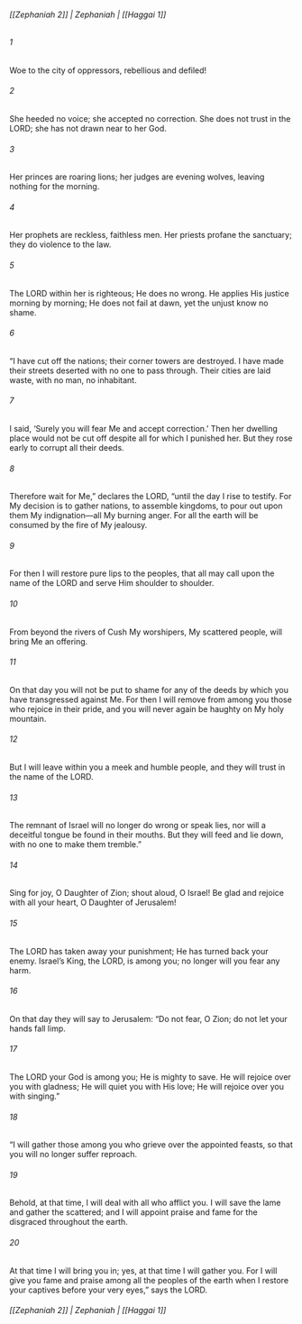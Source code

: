 ###### [[Zephaniah 2]] | Zephaniah | [[Haggai 1]]

###### 1
Woe to the city of oppressors, rebellious and defiled!
###### 2
She heeded no voice; she accepted no correction. She does not trust in the LORD; she has not drawn near to her God.
###### 3
Her princes are roaring lions; her judges are evening wolves, leaving nothing for the morning.
###### 4
Her prophets are reckless, faithless men. Her priests profane the sanctuary; they do violence to the law.
###### 5
The LORD within her is righteous; He does no wrong. He applies His justice morning by morning; He does not fail at dawn, yet the unjust know no shame.
###### 6
“I have cut off the nations; their corner towers are destroyed. I have made their streets deserted with no one to pass through. Their cities are laid waste, with no man, no inhabitant.
###### 7
I said, ‘Surely you will fear Me and accept correction.’ Then her dwelling place would not be cut off despite all for which I punished her. But they rose early to corrupt all their deeds.
###### 8
Therefore wait for Me,” declares the LORD, “until the day I rise to testify. For My decision is to gather nations, to assemble kingdoms, to pour out upon them My indignation—all My burning anger. For all the earth will be consumed by the fire of My jealousy.
###### 9
For then I will restore pure lips to the peoples, that all may call upon the name of the LORD and serve Him shoulder to shoulder.
###### 10
From beyond the rivers of Cush My worshipers, My scattered people, will bring Me an offering.
###### 11
On that day you will not be put to shame for any of the deeds by which you have transgressed against Me. For then I will remove from among you those who rejoice in their pride, and you will never again be haughty on My holy mountain.
###### 12
But I will leave within you a meek and humble people, and they will trust in the name of the LORD.
###### 13
The remnant of Israel will no longer do wrong or speak lies, nor will a deceitful tongue be found in their mouths. But they will feed and lie down, with no one to make them tremble.”
###### 14
Sing for joy, O Daughter of Zion; shout aloud, O Israel! Be glad and rejoice with all your heart, O Daughter of Jerusalem!
###### 15
The LORD has taken away your punishment; He has turned back your enemy. Israel’s King, the LORD, is among you; no longer will you fear any harm.
###### 16
On that day they will say to Jerusalem: “Do not fear, O Zion; do not let your hands fall limp.
###### 17
The LORD your God is among you; He is mighty to save. He will rejoice over you with gladness; He will quiet you with His love; He will rejoice over you with singing.”
###### 18
“I will gather those among you who grieve over the appointed feasts, so that you will no longer suffer reproach.
###### 19
Behold, at that time, I will deal with all who afflict you. I will save the lame and gather the scattered; and I will appoint praise and fame for the disgraced throughout the earth.
###### 20
At that time I will bring you in; yes, at that time I will gather you. For I will give you fame and praise among all the peoples of the earth when I restore your captives before your very eyes,” says the LORD.

###### [[Zephaniah 2]] | Zephaniah | [[Haggai 1]]
